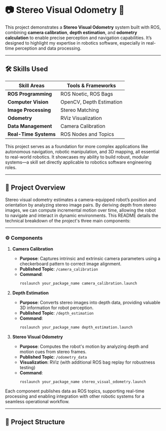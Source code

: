 # 📷 Stereo Visual Odometry 🚀

This project demonstrates a **Stereo Visual Odometry** system built with ROS, combining **camera calibration**, **depth estimation**, and **odometry calculation** to enable precise perception and navigation capabilities. It’s designed to highlight my expertise in robotics software, especially in real-time perception and data processing.

---

## 🛠️ Skills Used

| **Skill Areas**        | **Tools & Frameworks** |
|------------------------|------------------------|
| **ROS Programming**    | ROS Noetic, ROS Bags   |
| **Computer Vision**    | OpenCV, Depth Estimation |
| **Image Processing**   | Stereo Matching        |
| **Odometry**           | RViz Visualization     |
| **Data Management**    | Camera Calibration     |
| **Real-Time Systems**  | ROS Nodes and Topics   |

This project serves as a foundation for more complex applications like autonomous navigation, robotic manipulation, and 3D mapping, all essential to real-world robotics. It showcases my ability to build robust, modular systems—a skill set directly applicable to robotics software engineering roles.

---

## 📖 Project Overview

Stereo visual odometry estimates a camera-equipped robot’s position and orientation by analyzing stereo image pairs. By deriving depth from stereo images, we can compute incremental motion over time, allowing the robot to navigate and interact in dynamic environments. This README details the technical breakdown of the project's three main components:

---

### ⚙️ Components

1. **Camera Calibration**
   - **Purpose**: Captures intrinsic and extrinsic camera parameters using a checkerboard pattern to correct image alignment.
   - **Published Topic**: `/camera_calibration`
   - **Command**:
     ```bash
     roslaunch your_package_name camera_calibration.launch
     ```

2. **Depth Estimation**
   - **Purpose**: Converts stereo images into depth data, providing valuable 3D information for robot perception.
   - **Published Topic**: `/depth_estimation`
   - **Command**:
     ```bash
     roslaunch your_package_name depth_estimation.launch
     ```

3. **Stereo Visual Odometry**
   - **Purpose**: Computes the robot's motion by analyzing depth and motion cues from stereo frames.
   - **Published Topic**: `/odometry_data`
   - **Visualization**: RViz (with additional ROS bag replay for robustness testing)
   - **Command**:
     ```bash
     roslaunch your_package_name stereo_visual_odometry.launch
     ```

Each component publishes data as ROS topics, supporting real-time processing and enabling integration with other robotic systems for a seamless operational workflow.

---

## 📂 Project Structure

